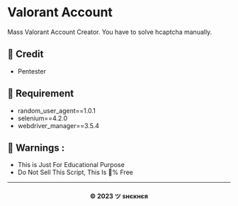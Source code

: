 # Valorant Account

Mass Valorant Account Creator. You have to solve hcaptcha manually.

## 🤝 Credit

- Pentester

## 👤 Requirement

- random_user_agent==1.0.1
- selenium==4.2.0
- webdriver_manager==3.5.4

## 🚸 Warnings :

- This is Just For Educational Purpose
- Do Not Sell This Script, This Is 💯% Free

---
<h4 align='center'>© 2023 ツ ѕнєкнєя</h4>

<!-- DO NOT REMOVE THIS CREDIT 🤬 🤬 -->

